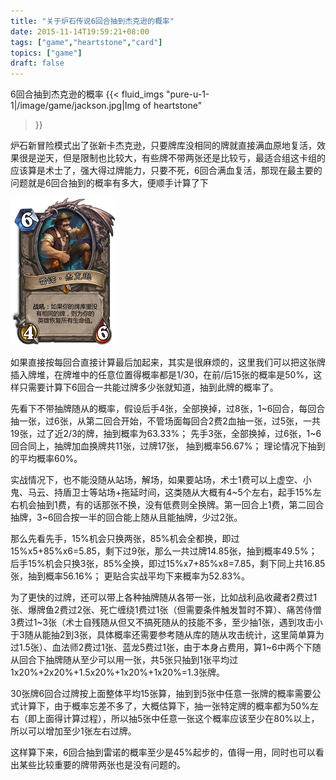 ```yaml
---
title: "关于炉石传说6回合抽到杰克逊的概率"
date: 2015-11-14T19:59:21+08:00
tags: ["game","heartstone","card"]
topics: ["game"]
draft: false
---
```


6回合抽到杰克逊的概率
{{< fluid_imgs
"pure-u-1-1|/image/game/jackson.jpg|Img of heartstone"
>}}

<!--more-->


炉石新冒险模式出了张新卡杰克逊，只要牌库没相同的牌就直接满血原地复活，效果很是逆天，但是限制也比较大，有些牌不带两张还是比较亏，最适合组这卡组的应该算是术士了，强大得过牌能力，只要不死，6回合满血复活，那现在最主要的问题就是6回合抽到的概率有多大，便顺手计算了下

![杰克逊](/image/game/jackson.jpg)

如果直接按每回合直接计算最后加起来，其实是很麻烦的，这里我们可以把这张牌插入牌堆，在牌堆中的任意位置得概率都是1/30，在前/后15张的概率是50%，这样只需要计算下6回合一共能过牌多少张就知道，抽到此牌的概率了。

先看下不带抽牌随从的概率，假设后手4张，全部换掉，过8张，1~6回合，每回合抽一张，过6张，从第二回合开始，不管场面每回合2费2血抽一张，过5张，一共19张，过了近2/3的牌，抽到概率为63.33%；
先手3张，全部换掉，过6张，1~6回合同上，抽牌加血换牌共11张，过牌17张， 抽到概率56.67%；
理论情况下抽到的平均概率60%。

实战情况下，也不能没随从站场，解场，如果要站场，术士1费可以上虚空、小鬼、马云、持盾卫士等站场+拖延时间，这类随从大概有4~5个左右，起手15%左右机会抽到1费，有的话那张不换，没有低费则全换牌。第一回合上1费，第二回合抽牌，3~6回合按一半的回合能上随从且能抽牌，少过2张。

那么先看先手，15%机会只换两张，85%机会全都换，即过15%x5+85%x6=5.85，剩下过9张，那么一共过牌14.85张，抽到概率49.5%；
后手15%机会只换3张，85%全换，即过15%x7+85%x8=7.85，剩下同上共16.85张，抽到概率56.16%；
更贴合实战平均下来概率为52.83%。

为了更快的过牌，还可以带上各种抽牌随从各带一张，比如战利品收藏者2费过1张、爆牌鱼2费过2张、死亡缠绕1费过1张（但需要条件触发暂时不算）、痛苦侍僧3费过1~3张（术士自残随从但又不搞死随从的技能不多，至少抽1张，遇到攻击小于3随从能抽2到3张，具体概率还需要参考随从库的随从攻击统计，这里简单算为过1.5张）、血法师2费过1张、蓝龙5费过1张，由于本身占费用，算1~6中两个下随从回合下抽牌随从至少可以用一张，共5张只抽到1张平均过1x20%+2x20%+1.5x20%+1x20%+1x20%=1.3张牌。

30张牌6回合过牌按上面整体平均15张算，抽到到5张中任意一张牌的概率需要公式计算下，由于概率忘差不多了，大概估算下，抽一张特定牌的概率都为50%左右（即上面得计算过程），所以抽5张中任意一张这个概率应该至少在80%以上，所以可以增加至少1张左右过牌。

这样算下来，6回合抽到雷诺的概率至少是45%起步的，值得一用，同时也可以看出某些比较重要的牌带两张也是没有问题的。
